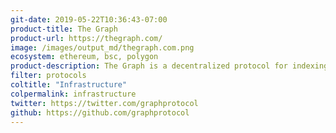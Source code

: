 ```yaml
---
git-date: 2019-05-22T10:36:43-07:00
product-title: The Graph
product-url: https://thegraph.com/
image: /images/output_md/thegraph.com.png
ecosystem: ethereum, bsc, polygon
product-description: The Graph is a decentralized protocol for indexing and querying data from blockchains. [Interview with The Graph Co-Founder Yaniv Tal](/thegraph)
filter: protocols
coltitle: "Infrastructure"
colpermalink: infrastructure
twitter: https://twitter.com/graphprotocol
github: https://github.com/graphprotocol
---
```

